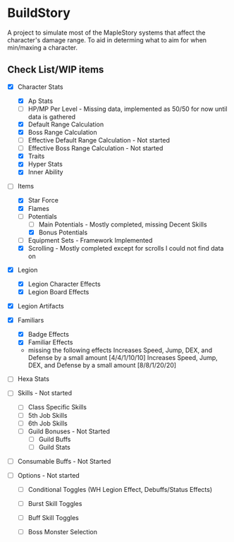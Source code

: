 # BuildStory

A project to simulate most of the MapleStory systems that affect the character's damage range. To aid in determing what to aim for when min/maxing a character. 

## Check List/WIP items
- [x] Character Stats
	- [x] Ap Stats
	- [ ] HP/MP Per Level - Missing data, implemented as 50/50 for now until data is gathered
	- [x] Default Range Calculation
	- [x] Boss Range Calculation
	- [ ] Effective Default Range Calculation - Not started
	- [ ] Effective Boss Range Calculation - Not started
	- [x] Traits
	- [x] Hyper Stats
	- [x] Inner Ability
- [ ] Items
	- [x] Star Force
	- [x] Flames
	- [ ] Potentials
		- [ ] Main Potentials - Mostly completed, missing Decent Skills
		- [x] Bonus Potentials
	- [ ] Equipment Sets - Framework Implemented
	- [x] Scrolling - Mostly completed except for scrolls I could not find data on
- [x] Legion
	- [x] Legion Character Effects
	- [x] Legion Board Effects
- [x] Legion Artifacts
- [x] Familiars
	- [x] Badge Effects
	- [x] Familiar Effects
	- missing the following effects
		Increases Speed, Jump, DEX, and Defense by a small amount [4/4/1/10/10]
		Increases Speed, Jump, DEX, and Defense by a small amount [8/8/1/20/20]

- [ ] Hexa Stats
- [ ] Skills - Not started
	- [ ] Class Specific Skills
	- [ ] 5th Job Skills
	- [ ] 6th Job Skills
	- [ ] Guild Bonuses - Not Started
		- [ ] Guild Buffs
		- [ ] Guild Stats
- [ ] Consumable Buffs - Not Started
- [ ] Options - Not started
	- [ ] Conditional Toggles (WH Legion Effect, Debuffs/Status Effects)
	- [ ] Burst Skill Toggles
	- [ ] Buff Skill Toggles
	- [ ] Boss Monster Selection

